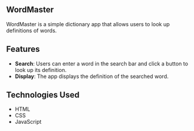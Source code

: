 ## WordMaster

WordMaster is a simple dictionary app that allows users to look up definitions of words.


## Features

- **Search**: Users can enter a word in the search bar and click a button to look up its definition.
- **Display**: The app displays the definition of the searched word.

## Technologies Used

- HTML
- CSS
- JavaScript

